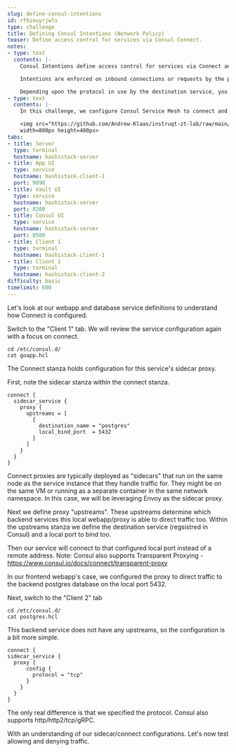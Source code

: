 ```yaml
---
slug: define-consul-intentions
id: rf6iouyrjwls
type: challenge
title: Defining Consul Intentions (Network Policy)
teaser: Define access control for services via Consul Connect.
notes:
- type: text
  contents: |-
    Consul Intentions define access control for services via Connect and are used to control which services may establish connections or make requests.

    Intentions are enforced on inbound connections or requests by the proxy or within a natively integrated application.

    Depending upon the protocol in use by the destination service, you can define intentions to control Connect traffic authorization either at networking layer 4 (e.g. TCP) and application layer 7 (e.g. HTTP)
- type: text
  contents: |-
    In this challenge, we configure Consul Service Mesh to connect and authorize connections between services

    <img src="https://github.com/Andrew-Klaas/instruqt-zt-lab/raw/main/assets/diagrams/4-intention.png"
    width=800px height=400px>
tabs:
- title: Server
  type: terminal
  hostname: hashistack-server
- title: App UI
  type: service
  hostname: hashistack-client-1
  port: 9090
- title: Vault UI
  type: service
  hostname: hashistack-server
  port: 8200
- title: Consul UI
  type: service
  hostname: hashistack-server
  port: 8500
- title: Client 1
  type: terminal
  hostname: hashistack-client-1
- title: Client 2
  type: terminal
  hostname: hashistack-client-2
difficulty: basic
timelimit: 600
---
```


Let's look at our webapp and database service definitions to understand how Connect is configured.

Switch to the "Client 1" tab. We will review the service configuration again with a focus on connect.
```
cd /etc/consul.d/
cat goapp.hcl
```
The Connect stanza holds configuration for this service's sidecar proxy.

First, note the sidecar stanza within the connect stanza.

```
connect {
  sidecar_service {
    proxy {
      upstreams = [
        {
          destination_name = "postgres"
          local_bind_port  = 5432
        }
      ]
    }
  }
}
```

Connect proxies are typically deployed as "sidecars" that run on the same node as the service instance that they handle traffic for. They might be on the same VM or running as a separate container in the same network namespace.
In this case, we will be leveraging Envoy as the sidecar proxy.

Next we define proxy "upstreams". These upstreams determine which backend services this local webapp/proxy is able to direct traffic too.
Within the upstreams stanza we define the destination service (regsistred in Consul) and a local port to bind too.

Then our service will connect to that configured local port instead of a remote address.
Note: Consul also supports Transparent Proxying - https://www.consul.io/docs/connect/transparent-proxy

In our frontend webapp's case, we configured the proxy to direct traffic to the backend postgres database on the local port 5432.

Next, switch to the "Client 2" tab
```
cd /etc/consul.d/
cat postgres.hcl
```
This backend service does not have any upstreams, so the configuration is a bit more simple.

```
connect {
sidecar_service {
  proxy {
      config {
        protocol = "tcp"
      }
    }
  }
}
```
The only real difference is that we specified the protocol. Consul also supports http/http2/tcp/gRPC.

With an understanding of our sidecar/connect configurations. Let's now test allowing and denying traffic.